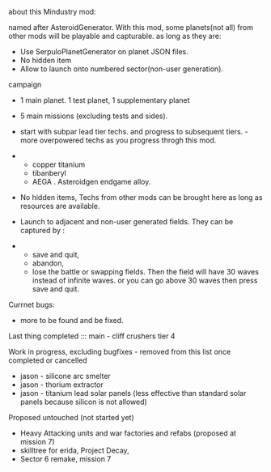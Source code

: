 
about this Mindustry mod:

named after AsteroidGenerator. 
With this mod, some planets(not all) from other mods will be playable and capturable. as long as they are:
- Use SerpuloPlanetGenerator on planet JSON files. 
- No hidden item
- Allow to launch onto numbered sector(non-user generation).

campaign
- 1 main planet. 1 test planet, 1 supplementary planet
- 5 main missions (excluding tests and sides). 
- start with subpar lead tier techs.  and progress to subsequent tiers. - more overpowered techs as you progress throgh this mod.
- - copper titanium 
  - tibanberyl
  - AEGA . Asteroidgen endgame alloy. 

- No hidden items, Techs from other mods can be brought here as long as resources are available.
- Launch to adjacent and non-user generated fields. They can be captured by :
- - save and quit,
  - abandon,
  - lose the battle or swapping fields.
  Then the field will have 30 waves instead of infinite waves.
  or you can go above 30 waves then press save and quit.

Currnet bugs: 
- more to be found and be fixed. 

Last thing completed ::: main - cliff crushers tier 4

Work in progress, excluding bugfixes - removed from this list once completed or cancelled 
- jason - silicone arc smelter
- jason - thorium extractor
- jason - titanium lead solar panels (less effective than standard solar panels because silicon is not allowed)

Proposed untouched (not started yet)
- Heavy Attacking units and war factories and refabs (proposed at mission 7)
- skilltree for erida, Project Decay,
- Sector 6 remake, mission 7  


